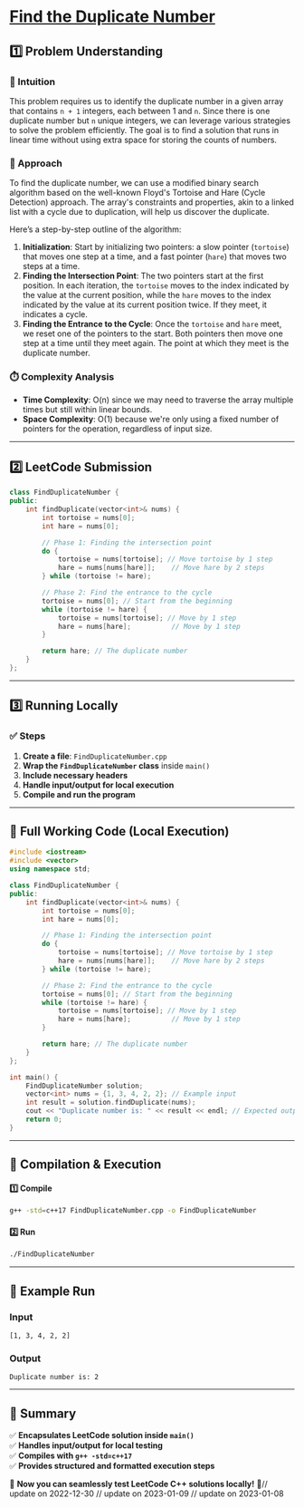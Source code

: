 # **[Find the Duplicate Number](https://leetcode.com/problems/find-the-duplicate-number/description/)**  

## **1️⃣ Problem Understanding**  
### **📌 Intuition**  
This problem requires us to identify the duplicate number in a given array that contains `n + 1` integers, each between 1 and `n`. Since there is one duplicate number but `n` unique integers, we can leverage various strategies to solve the problem efficiently. The goal is to find a solution that runs in linear time without using extra space for storing the counts of numbers.

### **🚀 Approach**  
To find the duplicate number, we can use a modified binary search algorithm based on the well-known Floyd's Tortoise and Hare (Cycle Detection) approach. The array's constraints and properties, akin to a linked list with a cycle due to duplication, will help us discover the duplicate.

Here’s a step-by-step outline of the algorithm:
1. **Initialization**: Start by initializing two pointers: a slow pointer (`tortoise`) that moves one step at a time, and a fast pointer (`hare`) that moves two steps at a time.
2. **Finding the Intersection Point**: The two pointers start at the first position. In each iteration, the `tortoise` moves to the index indicated by the value at the current position, while the `hare` moves to the index indicated by the value at its current position twice. If they meet, it indicates a cycle.
3. **Finding the Entrance to the Cycle**: Once the `tortoise` and `hare` meet, we reset one of the pointers to the start. Both pointers then move one step at a time until they meet again. The point at which they meet is the duplicate number.

### **⏱️ Complexity Analysis**  
- **Time Complexity**: O(n) since we may need to traverse the array multiple times but still within linear bounds.  
- **Space Complexity**: O(1) because we're only using a fixed number of pointers for the operation, regardless of input size.  

---  

## **2️⃣ LeetCode Submission**  
```cpp
class FindDuplicateNumber {
public:
    int findDuplicate(vector<int>& nums) {
        int tortoise = nums[0];
        int hare = nums[0];

        // Phase 1: Finding the intersection point
        do {
            tortoise = nums[tortoise]; // Move tortoise by 1 step
            hare = nums[nums[hare]];    // Move hare by 2 steps
        } while (tortoise != hare);

        // Phase 2: Find the entrance to the cycle
        tortoise = nums[0]; // Start from the beginning
        while (tortoise != hare) {
            tortoise = nums[tortoise]; // Move by 1 step
            hare = nums[hare];          // Move by 1 step
        }

        return hare; // The duplicate number
    }
};
```  

---  

## **3️⃣ Running Locally**  
### **✅ Steps**  
1. **Create a file**: `FindDuplicateNumber.cpp`  
2. **Wrap the `FindDuplicateNumber` class** inside `main()`  
3. **Include necessary headers**  
4. **Handle input/output for local execution**  
5. **Compile and run the program**  

---  

## **📝 Full Working Code (Local Execution)**  
```cpp
#include <iostream>
#include <vector>
using namespace std;

class FindDuplicateNumber {
public:
    int findDuplicate(vector<int>& nums) {
        int tortoise = nums[0];
        int hare = nums[0];

        // Phase 1: Finding the intersection point
        do {
            tortoise = nums[tortoise]; // Move tortoise by 1 step
            hare = nums[nums[hare]];    // Move hare by 2 steps
        } while (tortoise != hare);

        // Phase 2: Find the entrance to the cycle
        tortoise = nums[0]; // Start from the beginning
        while (tortoise != hare) {
            tortoise = nums[tortoise]; // Move by 1 step
            hare = nums[hare];          // Move by 1 step
        }

        return hare; // The duplicate number
    }
};

int main() {
    FindDuplicateNumber solution;
    vector<int> nums = {1, 3, 4, 2, 2}; // Example input
    int result = solution.findDuplicate(nums);
    cout << "Duplicate number is: " << result << endl; // Expected output: 2
    return 0;
}
```  

---  

## **🔧 Compilation & Execution**  
#### **1️⃣ Compile**  
```bash
g++ -std=c++17 FindDuplicateNumber.cpp -o FindDuplicateNumber
```  

#### **2️⃣ Run**  
```bash
./FindDuplicateNumber
```  

---  

## **🎯 Example Run**  
### **Input**  
```
[1, 3, 4, 2, 2]
```  
### **Output**  
```
Duplicate number is: 2
```  

---  

## **📌 Summary**  
✅ **Encapsulates LeetCode solution inside `main()`**  
✅ **Handles input/output for local testing**  
✅ **Compiles with `g++ -std=c++17`**  
✅ **Provides structured and formatted execution steps**  

🚀 **Now you can seamlessly test LeetCode C++ solutions locally!** 🚀// update on 2022-12-30
// update on 2023-01-09
// update on 2023-01-08
